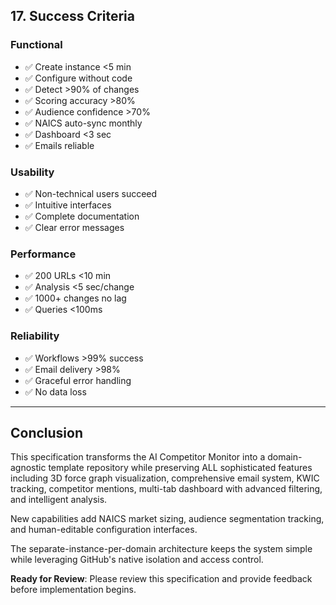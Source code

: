 ## 17. Success Criteria

### Functional
- ✅ Create instance <5 min
- ✅ Configure without code
- ✅ Detect >90% of changes
- ✅ Scoring accuracy >80%
- ✅ Audience confidence >70%
- ✅ NAICS auto-sync monthly
- ✅ Dashboard <3 sec
- ✅ Emails reliable

### Usability
- ✅ Non-technical users succeed
- ✅ Intuitive interfaces
- ✅ Complete documentation
- ✅ Clear error messages

### Performance
- ✅ 200 URLs <10 min
- ✅ Analysis <5 sec/change
- ✅ 1000+ changes no lag
- ✅ Queries <100ms

### Reliability
- ✅ Workflows >99% success
- ✅ Email delivery >98%
- ✅ Graceful error handling
- ✅ No data loss

---

## Conclusion

This specification transforms the AI Competitor Monitor into a domain-agnostic template repository while preserving ALL sophisticated features including 3D force graph visualization, comprehensive email system, KWIC tracking, competitor mentions, multi-tab dashboard with advanced filtering, and intelligent analysis.

New capabilities add NAICS market sizing, audience segmentation tracking, and human-editable configuration interfaces.

The separate-instance-per-domain architecture keeps the system simple while leveraging GitHub's native isolation and access control.

**Ready for Review**: Please review this specification and provide feedback before implementation begins.
